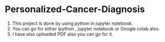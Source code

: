 # Personalized-Cancer-Diagnosis
1. This project is done by using python in jupyter notebook.
2. You can go for either ipython , jupyter notebook or Google colab also.
3. I have also uploaded PDF also you can go for it.

